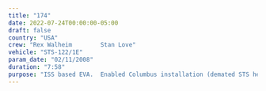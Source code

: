 ```yaml
---
title: "174"
date: 2022-07-24T00:00:00-05:00
draft: false
country: "USA"
crew: "Rex Walheim        Stan Love"
vehicle: "STS-122/1E"
param_date: "02/11/2008"
duration: "7:58"
purpose: "ISS based EVA.  Enabled Columbus installation (demated STS heater cables, installed grapple fixture, removed window & berthing mech covers) and began prep of nitrogen tank transfer by loosening bolts.  Accidently found possible source of cut gloves on airlock handrail (MMOD impact)"
---
```

